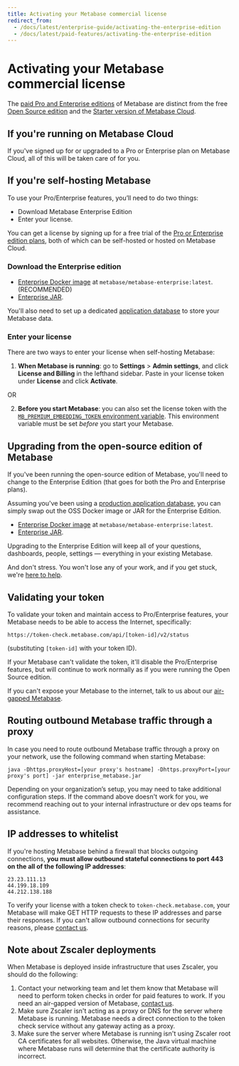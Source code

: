 ```yaml
---
title: Activating your Metabase commercial license
redirect_from:
  - /docs/latest/enterprise-guide/activating-the-enterprise-edition
  - /docs/latest/paid-features/activating-the-enterprise-edition
---
```


# Activating your Metabase commercial license

The [paid Pro and Enterprise editions](https://www.metabase.com/pricing) of Metabase are distinct from the free [Open Source edition](../installation-and-operation/running-the-metabase-jar-file.md) and the [Starter version of Metabase Cloud](https://www.metabase.com/cloud/).

## If you're running on Metabase Cloud

If you've signed up for or upgraded to a Pro or Enterprise plan on Metabase Cloud, all of this will be taken care of for you.

## If you're self-hosting Metabase

To use your Pro/Enterprise features, you’ll need to do two things:

- Download Metabase Enterprise Edition
- Enter your license.

You can get a license by signing up for a free trial of the [Pro or Enterprise edition plans](https://www.metabase.com/pricing), both of which can be self-hosted or hosted on Metabase Cloud.

### Download the Enterprise edition

- [Enterprise Docker image](https://hub.docker.com/r/metabase/metabase-enterprise/) at `metabase/metabase-enterprise:latest`. (RECOMMENDED)
- [Enterprise JAR](https://downloads.metabase.com/enterprise/latest/metabase.jar).

You'll also need to set up a dedicated [application database](../installation-and-operation/configuring-application-database.md) to store your Metabase data.

### Enter your license

There are two ways to enter your license when self-hosting Metabase:

1. **When Metabase is running**: go to **Settings** > **Admin settings**, and click **License and Billing** in the lefthand sidebar. Paste in your license token under **License** and click **Activate**.

OR

2. **Before you start Metabase**: you can also set the license token with the [`MB_PREMIUM_EMBEDDING_TOKEN` environment variable](https://www.metabase.com/docs/latest/configuring-metabase/environment-variables#mb_premium_embedding_token). This environment variable must be set _before_ you start your Metabase.

## Upgrading from the open-source edition of Metabase

If you've been running the open-source edition of Metabase, you'll need to change to the Enterprise Edition (that goes for both the Pro and Enterprise plans).

Assuming you've been using a [production application database](../installation-and-operation/configuring-application-database.md), you can simply swap out the OSS Docker image or JAR for the Enterprise Edition.

- [Enterprise Docker image](https://hub.docker.com/r/metabase/metabase-enterprise/) at `metabase/metabase-enterprise:latest`.
- [Enterprise JAR](https://downloads.metabase.com/enterprise/latest/metabase.jar).

Upgrading to the Enterprise Edition will keep all of your questions, dashboards, people, settings — everything in your existing Metabase.

And don't stress. You won't lose any of your work, and if you get stuck, we're [here to help](https://www.metabase.com/help/premium).

## Validating your token

To validate your token and maintain access to Pro/Enterprise features, your Metabase needs to be able to access the Internet, specifically:

```
https://token-check.metabase.com/api/[token-id]/v2/status
```

(substituting `[token-id]` with your token ID).

If your Metabase can't validate the token, it'll disable the Pro/Enterprise features, but will continue to work normally as if you were running the Open Source edition.

If you can't expose your Metabase to the internet, talk to us about our [air-gapped Metabase](https://www.metabase.com/product/air-gapping).

## Routing outbound Metabase traffic through a proxy

In case you need to route outbound Metabase traffic through a proxy on your network, use the following command when starting Metabase:

```
java -Dhttps.proxyHost=[your proxy's hostname] -Dhttps.proxyPort=[your proxy's port] -jar enterprise_metabase.jar
```

Depending on your organization’s setup, you may need to take additional configuration steps. If the command above doesn't work for you, we recommend reaching out to your internal infrastructure or dev ops teams for assistance.

## IP addresses to whitelist

If you're hosting Metabase behind a firewall that blocks outgoing connections, **you must allow outbound stateful connections to port 443 on the all of the following IP addresses**:

```
23.23.111.13
44.199.18.109
44.212.138.188
```

To verify your license with a token check to `token-check.metabase.com`, your Metabase will make GET HTTP requests to these IP addresses and parse their responses. If you can't allow outbound connections for security reasons, please [contact us](https://www.metabase.com/help/premium).

## Note about Zscaler deployments

When Metabase is deployed inside infrastructure that uses Zscaler, you should do the following:

1. Contact your networking team and let them know that Metabase will need to perform token checks in order for paid features to work. If you need an air-gapped version of Metabase, [contact us](https://www.metabase.com/help/premium).
2. Make sure Zscaler isn't acting as a proxy or DNS for the server where Metabase is running. Metabase needs a direct connection to the token check service without any gateway acting as a proxy.
3. Make sure the server where Metabase is running isn't using Zscaler root CA certificates for all websites. Otherwise, the Java virtual machine where Metabase runs will determine that the certificate authority is incorrect.
